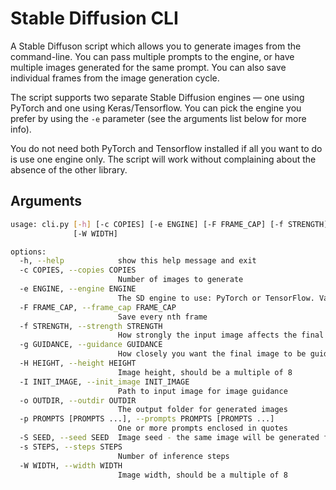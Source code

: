 # Stable Diffusion CLI

A Stable Diffuson script which allows you to generate images from the command-line. You can pass multiple prompts to the engine, or have multiple images generated for the same prompt. You can also save individual frames from the image generation cycle.

The script supports two separate Stable Diffusion engines — one using PyTorch and one using Keras/Tensorflow. You can pick the engine you prefer by using the `-e` parameter (see the arguments list below for more info).

You do not need both PyTorch and Tensorflow installed if all you want to do is use one engine only. The script will work without complaining about the absence of the other library.

## Arguments

```bash
usage: cli.py [-h] [-c COPIES] [-e ENGINE] [-F FRAME_CAP] [-f STRENGTH] [-g GUIDANCE] [-H HEIGHT] [-I INIT_IMAGE] [-o OUTDIR] [-p PROMPTS [PROMPTS ...]] [-S SEED] [-s STEPS]
              [-W WIDTH]

options:
  -h, --help            show this help message and exit
  -c COPIES, --copies COPIES
                        Number of images to generate
  -e ENGINE, --engine ENGINE
                        The SD engine to use: PyTorch or TensorFlow. Values: torch or tf
  -F FRAME_CAP, --frame_cap FRAME_CAP
                        Save every nth frame
  -f STRENGTH, --strength STRENGTH
                        How strongly the input image affects the final generated image
  -g GUIDANCE, --guidance GUIDANCE
                        How closely you want the final image to be guided by the prompt
  -H HEIGHT, --height HEIGHT
                        Image height, should be a multiple of 8
  -I INIT_IMAGE, --init_image INIT_IMAGE
                        Path to input image for image guidance
  -o OUTDIR, --outdir OUTDIR
                        The output folder for generated images
  -p PROMPTS [PROMPTS ...], --prompts PROMPTS [PROMPTS ...]
                        One or more prompts enclosed in quotes
  -S SEED, --seed SEED  Image seed - the same image will be generated for a specific seed
  -s STEPS, --steps STEPS
                        Number of inference steps
  -W WIDTH, --width WIDTH
                        Image width, should be a multiple of 8
```

